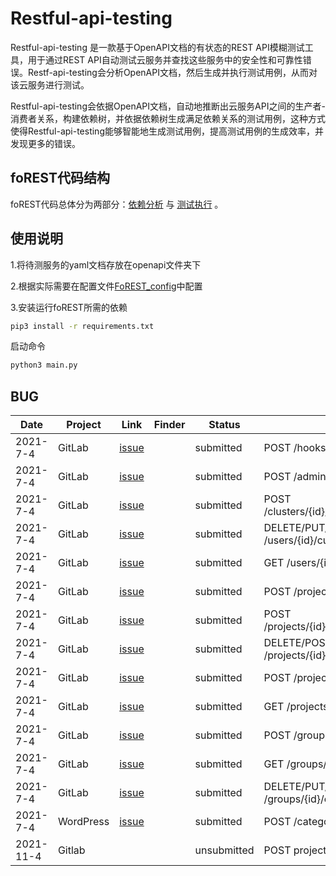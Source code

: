 

# Restful-api-testing



Restful-api-testing 是一款基于OpenAPI文档的有状态的REST API模糊测试工具，用于通过REST API自动测试云服务并查找这些服务中的安全性和可靠性错误。Restf-api-testing会分析OpenAPI文档，然后生成并执行测试用例，从而对该云服务进行测试。

Restful-api-testing会依据OpenAPI文档，自动地推断出云服务API之间的生产者-消费者关系，构建依赖树，并依据依赖树生成满足依赖关系的测试用例，这种方式使得Restful-api-testing能够智能地生成测试用例，提高测试用例的生成效率，并发现更多的错误。


## foREST代码结构

foREST代码总体分为两部分：[依赖分析](https://github.com/Artisan-Lab/Restful-api-testing/blob/FoREST_copy/dependency/dependency.md) 与 [测试执行](https://github.com/Artisan-Lab/Restful-api-testing/blob/FoREST_copy/testing_render/testing.md) 。



## 使用说明



1.将待测服务的yaml文档存放在openapi文件夹下

2.根据实际需要在配置文件[FoREST_config](https://github.com/Artisan-Lab/Restful-api-testing/blob/FoREST_copy/FoREST_config.conf)中配置

3.安装运行foREST所需的依赖
```bash
pip3 install -r requirements.txt
```

启动命令
```bash
python3 main.py
```

 


 
## BUG

| Date | Project | Link | Finder | Status | Description |
|---------|---------|---------|---------|---------|---------|
| 2021-7-4 | GitLab | [issue](https://gitlab.com/gitlab-org/gitlab/-/issues/334606) |  | submitted | POST  /hooks |
| 2021-7-4 | GitLab | [issue](https://gitlab.com/gitlab-org/gitlab/-/issues/346121) |  | submitted | POST  /admin/clusters/add |
| 2021-7-4 | GitLab | [issue](https://gitlab.com/gitlab-org/gitlab/-/issues/334610) |  | submitted | POST  /clusters/{id}/metrics_dashboard/annotations/ |
| 2021-7-4 | GitLab | [issue](https://gitlab.com/gitlab-org/gitlab/-/issues/335276) |  | submitted | DELETE/PUT/GET  /users/{id}/custom_attributes/{key} |
| 2021-7-4 | GitLab | [issue](https://gitlab.com/gitlab-org/gitlab/-/issues/335276) |  | submitted | GET  /users/{id}/custom_attributes |
| 2021-7-4 | GitLab | [issue](https://gitlab.com/gitlab-org/gitlab/-/issues/334610) |  | submitted | POST  /projects/{id}/clusters/user |
| 2021-7-4 | GitLab | [issue](https://gitlab.com/gitlab-org/gitlab/-/issues/334606) |  | submitted | POST  /projects/{id}/metrics/user_starred_dashboards |
| 2021-7-4 | GitLab | [issue](https://gitlab.com/gitlab-org/gitlab/-/issues/335276) |  | submitted | DELETE/POST  /projects/{id}/custom_attributes/{key} |
| 2021-7-4 | GitLab | [issue](https://gitlab.com/gitlab-org/gitlab/-/issues/334610) |  | submitted | POST  /projects/{id}/export | 
| 2021-7-4 | GitLab | [issue](https://gitlab.com/gitlab-org/gitlab/-/issues/335276) |  | submitted | GET  /projects/{id}/custom_attributes |
| 2021-7-4 | GitLab | [issue](https://gitlab.com/gitlab-org/gitlab/-/issues/334610) |  | submitted | POST  /groups/{id}/clusters/user |
| 2021-7-4 | GitLab | [issue](https://gitlab.com/gitlab-org/gitlab/-/issues/335276) |  | submitted | GET /groups/{id}/custom_attributes |
| 2021-7-4 | GitLab | [issue](https://gitlab.com/gitlab-org/gitlab/-/issues/335276) |  | submitted | DELETE/PUT/GET  /groups/{id}/custom_attributes/{key} |
| 2021-7-4 | WordPress | [issue](https://gitlab.com/gitlab-org/gitlab/-/issues/334610) |  | submitted | POST  /categories |
| 2021-11-4| Gitlab |  |  | unsubmitted | POST projects/{id}/fork/forked_from_id |


 

